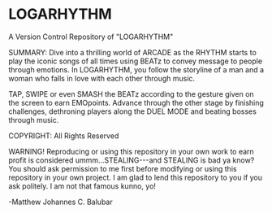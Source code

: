 # LOGARHYTHM
A Version Control Repository of "LOGARHYTHM"

SUMMARY:
Dive into a thrilling world of ARCADE as the RHYTHM starts to play the iconic songs of all times using BEATz to
convey message to people through emotions. In LOGARHYTHM, you follow the storyline of a man and a woman who falls in love with each other 
through music.

TAP, SWIPE or even SMASH the BEATz according to the gesture given on the screen to earn EMOpoints. Advance through the other
stage by finishing challenges, dethroning players along the DUEL MODE and beating bosses through music.

COPYRIGHT:
All Rights Reserved

WARNING!
Reproducing or using this repository in your own work to earn profit is considered ummm...STEALING---and STEALING is bad ya know? 
You should ask permission to me first before modifying or using this repository in your own project. I am glad to lend this repository
to you if you ask politely. I am not that famous kunno, yo!

-Matthew Johannes C. Balubar

